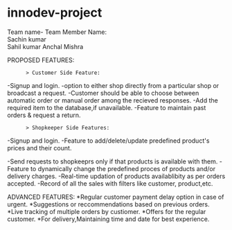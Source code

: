 # innodev-project
Team name-
Team Member Name:  
                    Sachin kumar   
                    Sahil kumar 
                    Anchal Mishra
 
PROPOSED FEATURES:

          > Customer Side Feature:
 -Signup and login.
 -option to either shop directly from a particular shop or broadcast a request.
 -Customer should be able to choose between automatic order or manual order among the recieved responses.
 -Add the required item to the database,if unavailable. -Feature to maintain past orders & request a return.

          > Shopkeeper Side Features:
-Signup and login. 
-Feature to add/delete/update predefined product's prices and their count.

-Send requests to shopkeeprs only if that products is available with them.
-Feature to dynamically change the predefined proces of products and/or delivery charges. 
-Real-time updation of products availablibity as per orders accepted.
-Record of all the sales with filters like customer, product,etc.

ADVANCED FEATURES:
 *Regular customer payment delay option in case of urgent.
 *Suggestions or reccommendations based on previous orders. 
 *Live tracking of multiple orders by custiomer.
 *Offers for the regular customer.
 *For delivery,Maintaining time and date for best experience. 

